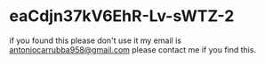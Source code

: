 # eaCdjn37kV6EhR-Lv-sWTZ-2
 if you found this please don't use it my email is antoniocarrubba958@gmail.com please contact me if you find this.
